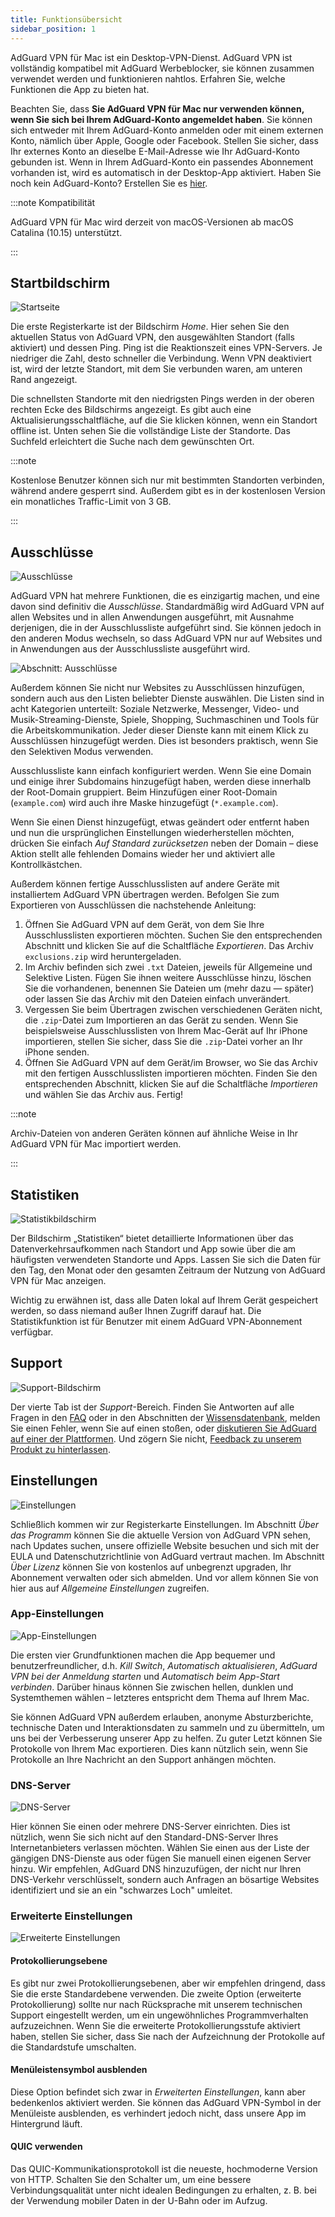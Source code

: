 ```yaml
---
title: Funktionsübersicht
sidebar_position: 1
---
```


AdGuard VPN für Mac ist ein Desktop-VPN-Dienst. AdGuard VPN ist vollständig kompatibel mit AdGuard Werbeblocker, sie können zusammen verwendet werden und funktionieren nahtlos. Erfahren Sie, welche Funktionen die App zu bieten hat.

Beachten Sie, dass **Sie AdGuard VPN für Mac nur verwenden können, wenn Sie sich bei Ihrem AdGuard-Konto angemeldet haben**. Sie können sich entweder mit Ihrem AdGuard-Konto anmelden oder mit einem externen Konto, nämlich über Apple, Google oder Facebook. Stellen Sie sicher, dass Ihr externes Konto an dieselbe E-Mail-Adresse wie Ihr AdGuard-Konto gebunden ist. Wenn in Ihrem AdGuard-Konto ein passendes Abonnement vorhanden ist, wird es automatisch in der Desktop-App aktiviert. Haben Sie noch kein AdGuard-Konto? Erstellen Sie es [hier](https://auth.adguard.com/registration.html).

:::note Kompatibilität

AdGuard VPN für Mac wird derzeit von macOS-Versionen ab macOS Catalina (10.15) unterstützt.

:::

## Startbildschirm

![Startseite](https://cdn.adguardvpn.com/content/kb/vpn/mac/vpn_main_new_en.jpeg)

Die erste Registerkarte ist der Bildschirm *Home*. Hier sehen Sie den aktuellen Status von AdGuard VPN, den ausgewählten Standort (falls aktiviert) und dessen Ping. Ping ist die Reaktionszeit eines VPN-Servers. Je niedriger die Zahl, desto schneller die Verbindung. Wenn VPN deaktiviert ist, wird der letzte Standort, mit dem Sie verbunden waren, am unteren Rand angezeigt.

Die schnellsten Standorte mit den niedrigsten Pings werden in der oberen rechten Ecke des Bildschirms angezeigt. Es gibt auch eine Aktualisierungsschaltfläche, auf die Sie klicken können, wenn ein Standort offline ist. Unten sehen Sie die vollständige Liste der Standorte. Das Suchfeld erleichtert die Suche nach dem gewünschten Ort.

:::note

Kostenlose Benutzer können sich nur mit bestimmten Standorten verbinden, während andere gesperrt sind. Außerdem gibt es in der kostenlosen Version ein monatliches Traffic-Limit von 3 GB.

:::

## Ausschlüsse

![Ausschlüsse](https://cdn.adguardvpn.com/content/kb/vpn/mac/exclusions_new_en.png)

AdGuard VPN hat mehrere Funktionen, die es einzigartig machen, und eine davon sind definitiv die *Ausschlüsse*. Standardmäßig wird AdGuard VPN auf allen Websites und in allen Anwendungen ausgeführt, mit Ausnahme derjenigen, die in der Ausschlussliste aufgeführt sind. Sie können jedoch in den anderen Modus wechseln, so dass AdGuard VPN nur auf Websites und in Anwendungen aus der Ausschlussliste ausgeführt wird.

![Abschnitt: Ausschlüsse](https://cdn.adguardvpn.com/content/kb/vpn/mac/services_new_en.png)

Außerdem können Sie nicht nur Websites zu Ausschlüssen hinzufügen, sondern auch aus den Listen beliebter Dienste auswählen. Die Listen sind in acht Kategorien unterteilt: Soziale Netzwerke, Messenger, Video- und Musik-Streaming-Dienste, Spiele, Shopping, Suchmaschinen und Tools für die Arbeitskommunikation. Jeder dieser Dienste kann mit einem Klick zu Ausschlüssen hinzugefügt werden. Dies ist besonders praktisch, wenn Sie den Selektiven Modus verwenden.

Ausschlussliste kann einfach konfiguriert werden. Wenn Sie eine Domain und einige ihrer Subdomains hinzugefügt haben, werden diese innerhalb der Root-Domain gruppiert. Beim Hinzufügen einer Root-Domain (`example.com`) wird auch ihre Maske hinzugefügt (`*.example.com`).

Wenn Sie einen Dienst hinzugefügt, etwas geändert oder entfernt haben und nun die ursprünglichen Einstellungen wiederherstellen möchten, drücken Sie einfach *Auf Standard zurücksetzen* neben der Domain – diese Aktion stellt alle fehlenden Domains wieder her und aktiviert alle Kontrollkästchen.

Außerdem können fertige Ausschlusslisten auf andere Geräte mit installiertem AdGuard VPN übertragen werden. Befolgen Sie zum Exportieren von Ausschlüssen die nachstehende Anleitung:

1. Öffnen Sie AdGuard VPN auf dem Gerät, von dem Sie Ihre Ausschlusslisten exportieren möchten. Suchen Sie den entsprechenden Abschnitt und klicken Sie auf die Schaltfläche *Exportieren*. Das Archiv `exclusions.zip` wird heruntergeladen.
2. Im Archiv befinden sich zwei `.txt` Dateien, jeweils für Allgemeine und Selektive Listen. Fügen Sie ihnen weitere Ausschlüsse hinzu, löschen Sie die vorhandenen, benennen Sie Dateien um (mehr dazu — später) oder lassen Sie das Archiv mit den Dateien einfach unverändert.
3. Vergessen Sie beim Übertragen zwischen verschiedenen Geräten nicht, die `.zip`-Datei zum Importieren an das Gerät zu senden. Wenn Sie beispielsweise Ausschlusslisten von Ihrem Mac-Gerät auf Ihr iPhone importieren, stellen Sie sicher, dass Sie die `.zip`-Datei vorher an Ihr iPhone senden.
4. Öffnen Sie AdGuard VPN auf dem Gerät/im Browser, wo Sie das Archiv mit den fertigen Ausschlusslisten importieren möchten. Finden Sie den entsprechenden Abschnitt, klicken Sie auf die Schaltfläche *Importieren* und wählen Sie das Archiv aus. Fertig!

:::note

Archiv-Dateien von anderen Geräten können auf ähnliche Weise in Ihr AdGuard VPN für Mac importiert werden.

:::

## Statistiken

![Statistikbildschirm](https://cdn.adguardvpn.com/content/kb/vpn/mac/statistics_en.png)

Der Bildschirm „Statistiken“ bietet detaillierte Informationen über das Datenverkehrsaufkommen nach Standort und App sowie über die am häufigsten verwendeten Standorte und Apps. Lassen Sie sich die Daten für den Tag, den Monat oder den gesamten Zeitraum der Nutzung von AdGuard VPN für Mac anzeigen.

Wichtig zu erwähnen ist, dass alle Daten lokal auf Ihrem Gerät gespeichert werden, so dass niemand außer Ihnen Zugriff darauf hat. Die Statistikfunktion ist für Benutzer mit einem AdGuard VPN-Abonnement verfügbar.

## Support

![Support-Bildschirm](https://cdn.adguardvpn.com/content/kb/vpn/mac/support_new_en.png)

Der vierte Tab ist der *Support*-Bereich. Finden Sie Antworten auf alle Fragen in den [FAQ](https://adguard-vpn.com/welcome.html#faq) oder in den Abschnitten der [Wissensdatenbank](/), melden Sie einen Fehler, wenn Sie auf einen stoßen, oder [diskutieren Sie AdGuard auf einer der Plattformen](https://adguard.com/discuss.html). Und zögern Sie nicht, [Feedback zu unserem Produkt zu hinterlassen](https://surveys.adguard.com/vpn_mac/form.html).

## Einstellungen

![Einstellungen](https://cdn.adguardvpn.com/content/kb/vpn/mac/settings_new_en.png)

Schließlich kommen wir zur Registerkarte Einstellungen. Im Abschnitt *Über das Programm* können Sie die aktuelle Version von AdGuard VPN sehen, nach Updates suchen, unsere offizielle Website besuchen und sich mit der EULA und Datenschutzrichtlinie von AdGuard vertraut machen. Im Abschnitt *Über Lizenz* können Sie von kostenlos auf unbegrenzt upgraden, Ihr Abonnement verwalten oder sich abmelden. Und vor allem können Sie von hier aus auf *Allgemeine Einstellungen* zugreifen.

### App-Einstellungen

![App-Einstellungen](https://cdn.adguardvpn.com/content/kb/vpn/mac/general-settings_new_en.png)

Die ersten vier Grundfunktionen machen die App bequemer und benutzerfreundlicher, d.h. *Kill Switch*, *Automatisch aktualisieren*, *AdGuard VPN bei der Anmeldung starten* und *Automatisch beim App-Start verbinden*. Darüber hinaus können Sie zwischen hellen, dunklen und Systemthemen wählen – letzteres entspricht dem Thema auf Ihrem Mac.

Sie können AdGuard VPN außerdem erlauben, anonyme Absturzberichte, technische Daten und Interaktionsdaten zu sammeln und zu übermitteln, um uns bei der Verbesserung unserer App zu helfen. Zu guter Letzt können Sie Protokolle von Ihrem Mac exportieren. Dies kann nützlich sein, wenn Sie Protokolle an Ihre Nachricht an den Support anhängen möchten.

### DNS-Server

![DNS-Server](https://cdn.adguardvpn.com/content/kb/vpn/mac/dns_new_en.png)

Hier können Sie einen oder mehrere DNS-Server einrichten. Dies ist nützlich, wenn Sie sich nicht auf den Standard-DNS-Server Ihres Internetanbieters verlassen möchten. Wählen Sie einen aus der Liste der gängigen DNS-Dienste aus oder fügen Sie manuell einen eigenen Server hinzu. Wir empfehlen, AdGuard DNS hinzuzufügen, der nicht nur Ihren DNS-Verkehr verschlüsselt, sondern auch Anfragen an bösartige Websites identifiziert und sie an ein "schwarzes Loch" umleitet.

### Erweiterte Einstellungen

![Erweiterte Einstellungen](https://cdn.adguardvpn.com/content/kb/vpn/mac/advanced-settings_new_en.png)

#### Protokollierungsebene

Es gibt nur zwei Protokollierungsebenen, aber wir empfehlen dringend, dass Sie die erste Standardebene verwenden. Die zweite Option (erweiterte Protokollierung) sollte nur nach Rücksprache mit unserem technischen Support eingestellt werden, um ein ungewöhnliches Programmverhalten aufzuzeichnen. Wenn Sie die erweiterte Protokollierungsstufe aktiviert haben, stellen Sie sicher, dass Sie nach der Aufzeichnung der Protokolle auf die Standardstufe umschalten.

#### Menüleistensymbol ausblenden

Diese Option befindet sich zwar in *Erweiterten Einstellungen*, kann aber bedenkenlos aktiviert werden. Sie können das AdGuard VPN-Symbol in der Menüleiste ausblenden, es verhindert jedoch nicht, dass unsere App im Hintergrund läuft.

#### QUIC verwenden

Das QUIC-Kommunikationsprotokoll ist die neueste, hochmoderne Version von HTTP. Schalten Sie den Schalter um, um eine bessere Verbindungsqualität unter nicht idealen Bedingungen zu erhalten, z. B. bei der Verwendung mobiler Daten in der U-Bahn oder im Aufzug.
